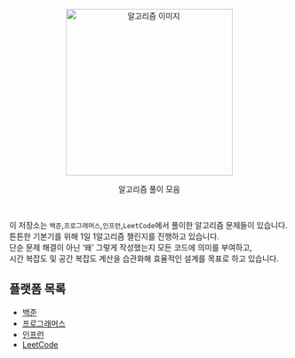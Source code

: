 <p align='center'>
  <image src="./algo.png" alt='알고리즘 이미지' width="300" />
</p>

<p align='center' font-weight='600'>
알고리즘 풀이 모음
</p>

<br>

이 저장소는 `백준`,`프로그래머스`,`인프런`,`LeetCode`에서 풀이한 알고리즘 문제들이 있습니다.  
튼튼한 기본기를 위해 1일 1알고리즘 챌린지를 진행하고 있습니다.  
단순 문제 해결이 아닌 ‘왜’ 그렇게 작성했는지 모든 코드에 의미를 부여하고,  
시간 복잡도 및 공간 복잡도 계산을 습관화해 효율적인 설계를 목표로 하고 있습니다.

## 플랫폼 목록

- [백준](baekjoon)
- [프로그래머스](programmers)
- [인프런](inflearn)
- [LeetCode](leetcode)
